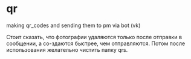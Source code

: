 # qr
making qr_codes and sending them to pm via bot (vk)

Стоит сказать, что фотографии удаляются только после отправки в сообщении, а со-здаются быстрее, чем отправляются. Потом после использования желательно чистить папку qrs.
